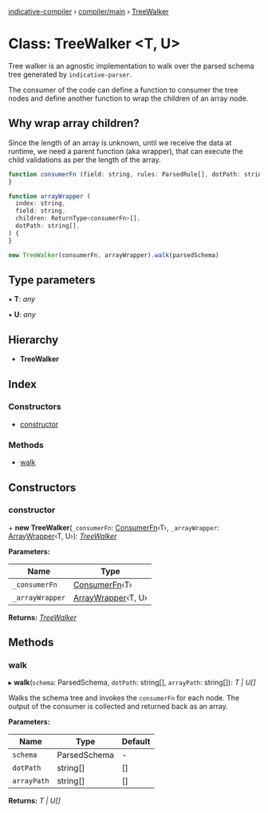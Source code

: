[indicative-compiler](../README.md) › [compiler/main](../modules/compiler_main.md) › [TreeWalker](compiler_main.treewalker.md)

# Class: TreeWalker <**T, U**>

Tree walker is an agnostic implementation to walk over the parsed schema
tree generated by `indicative-parser`.

The consumer of the code can define a function to consumer the tree nodes and
define another function to wrap the children of an array node.

## Why wrap array children?
Since the length of an array is unknown, until we receive the data at
runtime, we need a parent function (aka wrapper), that can execute
the child validations as per the length of the array.

```js
function consumerFn (field: string, rules: ParsedRule[], dotPath: string[], pointer: string) {
}

function arrayWrapper (
  index: string,
  field: string,
  children: ReturnType<consumerFn>[],
  dotPath: string[],
) {
}

new TreeWalker(consumerFn, arrayWrapper).walk(parsedSchema)
```

## Type parameters

▪ **T**: *any*

▪ **U**: *any*

## Hierarchy

* **TreeWalker**

## Index

### Constructors

* [constructor](compiler_main.treewalker.md#constructor)

### Methods

* [walk](compiler_main.treewalker.md#walk)

## Constructors

###  constructor

\+ **new TreeWalker**(`_consumerFn`: [ConsumerFn](../modules/compiler_main.md#consumerfn)‹T›, `_arrayWrapper`: [ArrayWrapper](../modules/compiler_main.md#arraywrapper)‹T, U›): *[TreeWalker](compiler_main.treewalker.md)*

**Parameters:**

Name | Type |
------ | ------ |
`_consumerFn` | [ConsumerFn](../modules/compiler_main.md#consumerfn)‹T› |
`_arrayWrapper` | [ArrayWrapper](../modules/compiler_main.md#arraywrapper)‹T, U› |

**Returns:** *[TreeWalker](compiler_main.treewalker.md)*

## Methods

###  walk

▸ **walk**(`schema`: ParsedSchema, `dotPath`: string[], `arrayPath`: string[]): *T | U[]*

Walks the schema tree and invokes the `consumerFn` for each node. The output
of the consumer is collected and returned back as an array.

**Parameters:**

Name | Type | Default |
------ | ------ | ------ |
`schema` | ParsedSchema | - |
`dotPath` | string[] |  [] |
`arrayPath` | string[] |  [] |

**Returns:** *T | U[]*
